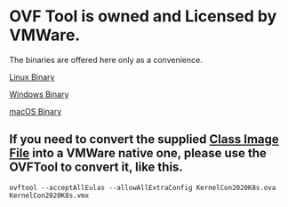 # OVF Tool is owned and Licensed by VMWare.

The binaries are offered here only as a convenience.

[Linux Binary](https://drive.google.com/file/d/1iubaBeFJSoNHypdb8A0dTDqN1WMV1-0N/view?usp=sharing)

[Windows Binary](https://drive.google.com/file/d/1eHMC4I26eEKeWIDFVO1J5GTxvMWX11Ur/view?usp=sharing)

[macOS Binary](https://drive.google.com/file/d/1RaToVu-bO38q3OxEQF0WA9W0yzDNB6xq/view?usp=sharing)

## If you need to convert the supplied [Class Image File](https://drive.google.com/file/d/1fqhNfukZyvt3EM8WZgi5YJYjhuuT489e/view?usp=sharing) into a VMWare native one, please use the OVFTool to convert it, like this.
```
ovftool --acceptAllEulas --allowAllExtraConfig KernelCon2020K8s.ova KernelCon2020K8s.vmx
```
